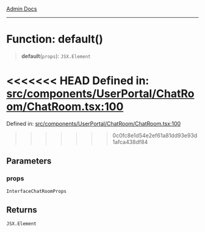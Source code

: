 [Admin Docs](/)

***

# Function: default()

> **default**(`props`): `JSX.Element`

<<<<<<< HEAD
Defined in: [src/components/UserPortal/ChatRoom/ChatRoom.tsx:100](https://github.com/abhassen44/talawa-admin/blob/285f7384c3d26b5028a286d84f89b85120d130a2/src/components/UserPortal/ChatRoom/ChatRoom.tsx#L100)
=======
Defined in: [src/components/UserPortal/ChatRoom/ChatRoom.tsx:100](https://github.com/PalisadoesFoundation/talawa-admin/blob/main/src/components/UserPortal/ChatRoom/ChatRoom.tsx#L100)
>>>>>>> 0c0fc8e1d54e2ef61a81dd93e93d1afca438df84

## Parameters

### props

`InterfaceChatRoomProps`

## Returns

`JSX.Element`
